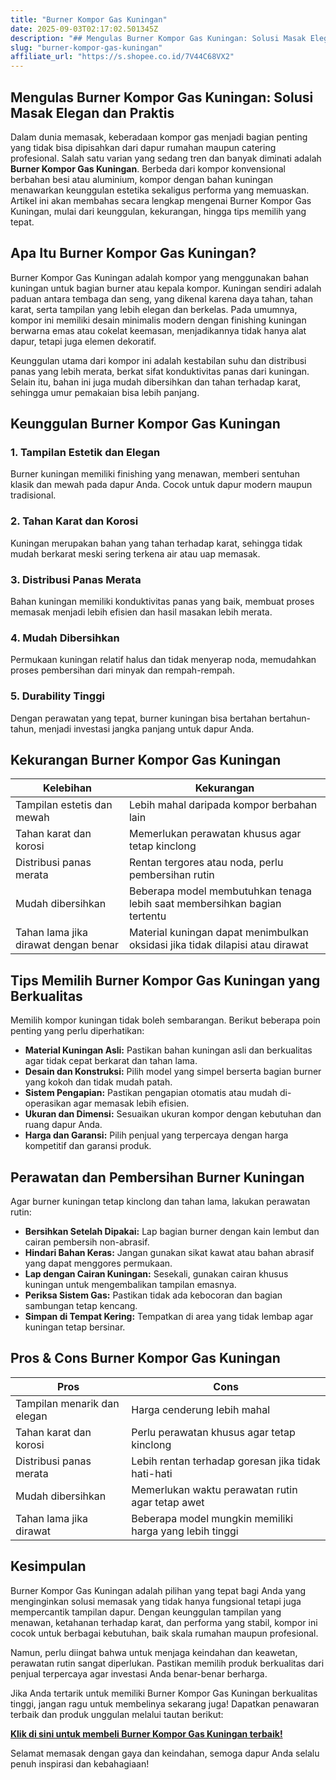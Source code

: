 ```yaml
---
title: "Burner Kompor Gas Kuningan"
date: 2025-09-03T02:17:02.501345Z
description: "## Mengulas Burner Kompor Gas Kuningan: Solusi Masak Elegan dan Praktis..."
slug: "burner-kompor-gas-kuningan"
affiliate_url: "https://s.shopee.co.id/7V44C68VX2"
---
```

## Mengulas Burner Kompor Gas Kuningan: Solusi Masak Elegan dan Praktis

Dalam dunia memasak, keberadaan kompor gas menjadi bagian penting yang tidak bisa dipisahkan dari dapur rumahan maupun catering profesional. Salah satu varian yang sedang tren dan banyak diminati adalah **Burner Kompor Gas Kuningan**. Berbeda dari kompor konvensional berbahan besi atau aluminium, kompor dengan bahan kuningan menawarkan keunggulan estetika sekaligus performa yang memuaskan. Artikel ini akan membahas secara lengkap mengenai Burner Kompor Gas Kuningan, mulai dari keunggulan, kekurangan, hingga tips memilih yang tepat.

## Apa Itu Burner Kompor Gas Kuningan?

Burner Kompor Gas Kuningan adalah kompor yang menggunakan bahan kuningan untuk bagian burner atau kepala kompor. Kuningan sendiri adalah paduan antara tembaga dan seng, yang dikenal karena daya tahan, tahan karat, serta tampilan yang lebih elegan dan berkelas. Pada umumnya, kompor ini memiliki desain minimalis modern dengan finishing kuningan berwarna emas atau cokelat keemasan, menjadikannya tidak hanya alat dapur, tetapi juga elemen dekoratif.

Keunggulan utama dari kompor ini adalah kestabilan suhu dan distribusi panas yang lebih merata, berkat sifat konduktivitas panas dari kuningan. Selain itu, bahan ini juga mudah dibersihkan dan tahan terhadap karat, sehingga umur pemakaian bisa lebih panjang.

## Keunggulan Burner Kompor Gas Kuningan

### 1. Tampilan Estetik dan Elegan
Burner kuningan memiliki finishing yang menawan, memberi sentuhan klasik dan mewah pada dapur Anda. Cocok untuk dapur modern maupun tradisional.

### 2. Tahan Karat dan Korosi
Kuningan merupakan bahan yang tahan terhadap karat, sehingga tidak mudah berkarat meski sering terkena air atau uap memasak.

### 3. Distribusi Panas Merata
Bahan kuningan memiliki konduktivitas panas yang baik, membuat proses memasak menjadi lebih efisien dan hasil masakan lebih merata.

### 4. Mudah Dibersihkan
Permukaan kuningan relatif halus dan tidak menyerap noda, memudahkan proses pembersihan dari minyak dan rempah-rempah.

### 5. Durability Tinggi
Dengan perawatan yang tepat, burner kuningan bisa bertahan bertahun-tahun, menjadi investasi jangka panjang untuk dapur Anda.

## Kekurangan Burner Kompor Gas Kuningan

| Kelebihan | Kekurangan |
| --- | --- |
| Tampilan estetis dan mewah | Lebih mahal daripada kompor berbahan lain |
| Tahan karat dan korosi | Memerlukan perawatan khusus agar tetap kinclong |
| Distribusi panas merata | Rentan tergores atau noda, perlu pembersihan rutin |
| Mudah dibersihkan | Beberapa model membutuhkan tenaga lebih saat membersihkan bagian tertentu |
| Tahan lama jika dirawat dengan benar | Material kuningan dapat menimbulkan oksidasi jika tidak dilapisi atau dirawat |

## Tips Memilih Burner Kompor Gas Kuningan yang Berkualitas

Memilih kompor kuningan tidak boleh sembarangan. Berikut beberapa poin penting yang perlu diperhatikan:

- **Material Kuningan Asli:** Pastikan bahan kuningan asli dan berkualitas agar tidak cepat berkarat dan tahan lama.
- **Desain dan Konstruksi:** Pilih model yang simpel berserta bagian burner yang kokoh dan tidak mudah patah.
- **Sistem Pengapian:** Pastikan pengapian otomatis atau mudah di-operasikan agar memasak lebih efisien.
- **Ukuran dan Dimensi:** Sesuaikan ukuran kompor dengan kebutuhan dan ruang dapur Anda.
- **Harga dan Garansi:** Pilih penjual yang terpercaya dengan harga kompetitif dan garansi produk.

## Perawatan dan Pembersihan Burner Kuningan

Agar burner kuningan tetap kinclong dan tahan lama, lakukan perawatan rutin:

- **Bersihkan Setelah Dipakai:** Lap bagian burner dengan kain lembut dan cairan pembersih non-abrasif.
- **Hindari Bahan Keras:** Jangan gunakan sikat kawat atau bahan abrasif yang dapat menggores permukaan.
- **Lap dengan Cairan Kuningan:** Sesekali, gunakan cairan khusus kuningan untuk mengembalikan tampilan emasnya.
- **Periksa Sistem Gas:** Pastikan tidak ada kebocoran dan bagian sambungan tetap kencang.
- **Simpan di Tempat Kering:** Tempatkan di area yang tidak lembap agar kuningan tetap bersinar.

## Pros & Cons Burner Kompor Gas Kuningan

| **Pros** | **Cons** |
| --- | --- |
| Tampilan menarik dan elegan | Harga cenderung lebih mahal | 
| Tahan karat dan korosi | Perlu perawatan khusus agar tetap kinclong |
| Distribusi panas merata | Lebih rentan terhadap goresan jika tidak hati-hati |
| Mudah dibersihkan | Memerlukan waktu perawatan rutin agar tetap awet |
| Tahan lama jika dirawat | Beberapa model mungkin memiliki harga yang lebih tinggi |

## Kesimpulan

Burner Kompor Gas Kuningan adalah pilihan yang tepat bagi Anda yang menginginkan solusi memasak yang tidak hanya fungsional tetapi juga mempercantik tampilan dapur. Dengan keunggulan tampilan yang menawan, ketahanan terhadap karat, dan performa yang stabil, kompor ini cocok untuk berbagai kebutuhan, baik skala rumahan maupun profesional.

Namun, perlu diingat bahwa untuk menjaga keindahan dan keawetan, perawatan rutin sangat diperlukan. Pastikan memilih produk berkualitas dari penjual terpercaya agar investasi Anda benar-benar berharga.

Jika Anda tertarik untuk memiliki Burner Kompor Gas Kuningan berkualitas tinggi, jangan ragu untuk membelinya sekarang juga! Dapatkan penawaran terbaik dan produk unggulan melalui tautan berikut:
  
[**Klik di sini untuk membeli Burner Kompor Gas Kuningan terbaik!**](https://s.shopee.co.id/7V44C68VX2)

Selamat memasak dengan gaya dan keindahan, semoga dapur Anda selalu penuh inspirasi dan kebahagiaan!